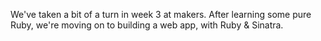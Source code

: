 We've taken a bit of a turn in week 3 at makers. After learning some pure Ruby, we're moving on to building a web app, with Ruby & Sinatra. 


